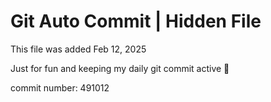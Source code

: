 # Git Auto Commit | Hidden File

This file was added Feb 12, 2025

Just for fun and keeping my daily git commit active 🤪

commit number: 491012
